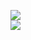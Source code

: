 [![](https://img.shields.io/badge/Made%20With-Github%20Spray-lightgrey.svg?style=for-the-badge&logo=github)](https://github.com/Annihil/github-spray#25310)  
[![](https://i.imgur.com/2DrTn0Z.gif)](https://github.com/Annihil/github-spray)